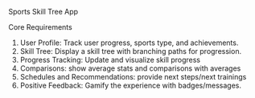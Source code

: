 Sports Skill Tree App

Core Requirements
 1. User Profile: Track user progress, sports type, and achievements.
 2. Skill Tree: Display a skill tree with branching paths for progression.
 3. Progress Tracking: Update and visualize skill progress
 4. Comparisons: show average stats and comparisons with averages
 5. Schedules and Recommendations: provide next steps/next trainings
 6. Positive Feedback: Gamify the experience with badges/messages.
